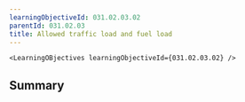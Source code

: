 ```yaml
---
learningObjectiveId: 031.02.03.02
parentId: 031.02.03
title: Allowed traffic load and fuel load
---
```


```tsx eval
<LearningOBjectives learningObjectiveId={031.02.03.02} />
```

## Summary
